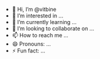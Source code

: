 - 👋 Hi, I’m @vitbine
- 👀 I’m interested in ...
- 🌱 I’m currently learning ...
- 💞️ I’m looking to collaborate on ...
- 📫 How to reach me ...
- 😄 Pronouns: ...
- ⚡ Fun fact: ...

<!---
vitbine/vitbine is a ✨ special ✨ repository because its `README.md` (this file) appears on your GitHub profile.
You can click the Preview link to take a look at your changes.
--->
